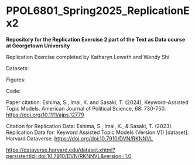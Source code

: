 # PPOL6801_Spring2025_ReplicationEx2
**Repository for the Replication Exercise 2 part of the Text as Data course at Georgetown University**

Replication Exercise completed by Katharyn Loweth and Wendy Shi 

Datasets:



Figures:



Code:



Paper citation: Eshima, S., Imai, K. and Sasaki, T. (2024), Keyword-Assisted Topic Models. American Journal of Political Science, 68: 730-750. https://doi.org/10.1111/ajps.12779

Citation for Replication Data: Eshima, S., Imai, K., & Sasaki, T. (2023). Replication Data for: Keyword Assisted Topic Models (Version V1) [dataset]. Harvard Dataverse. https://doi.org/doi:10.7910/DVN/RKNNVL


https://dataverse.harvard.edu/dataset.xhtml?persistentId=doi:10.7910/DVN/RKNNVL&version=1.0
